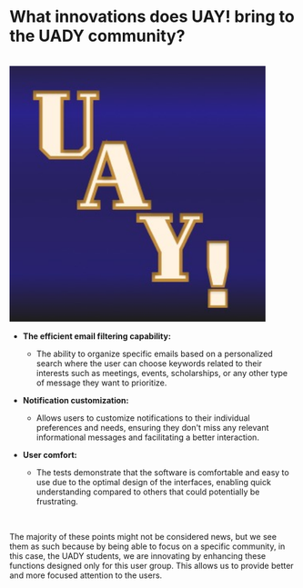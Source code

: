 # What innovations does UAY! bring to the UADY community?

<br>

<img src="https://github.com/EduardoMatos05/ProyectoFIS/blob/Eduardo/other%20artifacts/Logo_UAY!.jpg?raw=true" alt="Descripción de la imagen" width="450">

<br>

- **The efficient email filtering capability:** 
  - The ability to organize specific emails based on a personalized search where the user can choose keywords related to their interests such as meetings, events, scholarships, or any other type of message they want to prioritize.
  
- **Notification customization:** 
  - Allows users to customize notifications to their individual preferences and needs, ensuring they don't miss any relevant informational messages and facilitating a better interaction.

- **User comfort:** 
  - The tests demonstrate that the software is comfortable and easy to use due to the optimal design of the interfaces, enabling quick understanding compared to others that could potentially be frustrating.

<br>

The majority of these points might not be considered news, but we see them as such because by being able to focus on a specific community, in this case, the UADY students, we are innovating by enhancing these functions designed only for this user group. This allows us to provide better and more focused attention to the users.